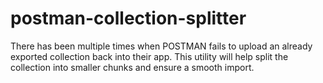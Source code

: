 # postman-collection-splitter
There has been multiple times when POSTMAN fails to upload an already exported collection back into their app. This utility will help split the collection into smaller chunks and ensure a smooth import.
